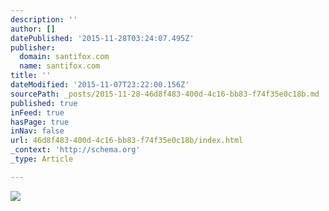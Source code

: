 ```yaml
---
description: ''
author: []
datePublished: '2015-11-28T03:24:07.495Z'
publisher:
  domain: santifox.com
  name: santifox.com
title: ''
dateModified: '2015-11-07T23:22:00.156Z'
sourcePath: _posts/2015-11-28-46d8f483-400d-4c16-bb83-f74f35e0c18b.md
published: true
inFeed: true
hasPage: true
inNav: false
url: 46d8f483-400d-4c16-bb83-f74f35e0c18b/index.html
_context: 'http://schema.org'
_type: Article

---
```

![](http://payload312.cargocollective.com/1/0/3626/8552050/10333539_777934675583069_7316249437631202329_o_o.jpg)